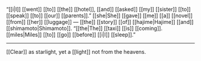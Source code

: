 “[[i|I]] [[went]] [[to]] [[the]] [[hotel]], [[and]] [[asked]] [[my]] [[sister]] [[to]] [[speak]] [[to]] [[our]] [[parents]].” [[she|She]] [[gave]] [[me]] [[a]] [[novel]] [[from]] [[her]] [[luggage]] — [[the]] [[story]] [[of]] [[hajime|Hajime]] [[and]] [[shimamoto|Shimamoto]]. “[[the|The]] [[taxi]] [[is]] [[coming]]. [[miles|Miles]] [[to]] [[go]] [[before]] [[i|I]] [[sleep]].”

* * *
[[Clear]] as starlight, yet a [[light]] not from the heavens.